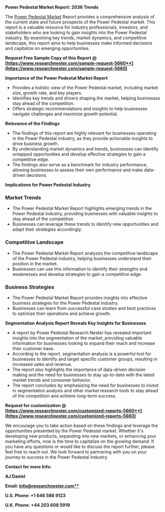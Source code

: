 ﻿**Power Pedestal Market Report: 2036 Trends**

The [Power Pedestal Market](https://www.researchnester.com/reports/power-pedestal-market/5660) Report provides a comprehensive analysis of the current state and future prospects of the Power Pedestal market. This report is a valuable resource for industry professionals, investors, and stakeholders who are looking to gain insights into the Power Pedestal industry. By examining key trends, market dynamics, and competitive landscape, this report aims to help businesses make informed decisions and capitalize on emerging opportunities.

**Request Free Sample Copy of this Report @ [https://www.researchnester.com/sample-request-5660**](https://www.researchnester.com/sample-request-5660)**

**Importance of the Power Pedestal Market Report**

- Provides a holistic view of the Power Pedestal market, including market size, growth rate, and key players.
- Identifies key trends and drivers shaping the market, helping businesses stay ahead of the competition.
- Offers strategic recommendations and insights to help businesses navigate challenges and maximize growth potential.

**Relevance of the Findings**

- The findings of this report are highly relevant for businesses operating in the Power Pedestal industry, as they provide actionable insights to drive business growth.
- By understanding market dynamics and trends, businesses can identify untapped opportunities and develop effective strategies to gain a competitive edge.
- The findings also serve as a benchmark for industry performance, allowing businesses to assess their own performance and make data-driven decisions.

**Implications for Power Pedestal Industry**
### **Market Trends**
- The Power Pedestal Market Report highlights emerging trends in the Power Pedestal industry, providing businesses with valuable insights to stay ahead of the competition.
- Businesses can leverage these trends to identify new opportunities and adapt their strategies accordingly.
### **Competitive Landscape**
- The Power Pedestal Market Report analyzes the competitive landscape of the Power Pedestal industry, helping businesses understand their position in the market.
- Businesses can use this information to identify their strengths and weaknesses and develop strategies to gain a competitive edge.
### **Business Strategies**
- The Power Pedestal Market Report provides insights into effective business strategies for the Power Pedestal industry.
- Businesses can learn from successful case studies and best practices to optimize their operations and achieve growth.

**Segmentation Analysis Report Reveals Key Insights for Businesses**

- A report by Power Pedestal Research Nester has revealed important insights into the segmentation of the market, providing valuable information for businesses looking to expand their reach and increase their customer base.
- According to the report, segmentation analysis is a powerful tool for businesses to identify and target specific customer groups, resulting in increased sales and revenue.
- The report also highlights the importance of data-driven decision making and the need for businesses to stay up-to-date with the latest market trends and consumer behavior.
- The report concludes by emphasizing the need for businesses to invest in segmentation analysis and other market research tools to stay ahead of the competition and achieve long-term success.

**Request for customization @ [https://www.researchnester.com/customized-reports-5660**](https://www.researchnester.com/customized-reports-5660)**

We encourage you to take action based on these findings and leverage the opportunities presented by the Power Pedestal market. Whether it's developing new products, expanding into new markets, or enhancing your marketing efforts, now is the time to capitalize on the growing demand. If you have any questions or would like to discuss the report further, please feel free to reach out. We look forward to partnering with you on your journey to success in the Power Pedestal Industry.

**Contact for more Info:**

**AJ Daniel**

**Email: [info@researchnester.com**](mailto:info@researchnester.com)**

**U.S. Phone: +1 646 586 9123** 

**U.K. Phone: +44 203 608 5919**
